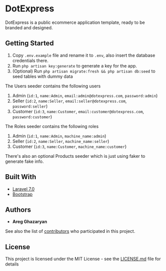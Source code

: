 
# DotExpress

DotExpress is a public ecommerce application template, ready to be branded and designed.

## Getting Started

1. Copy `.env.example` file and rename it to `.env`, also insert the database credentials there.
2. Run `php artisan key:generate` to generate a key for the app. 
3. (Optional) Run `php artisan migrate:fresh && php artisan db:seed` to seed tables with dummy data

The Users seeder contains the following users 

1. Admin (`id:1`, `name:Admin`, `email:admin@dotexpress.com`, `password:admin`)
2. Seller (`id:2`, `name:Seller`, `email:seller@dotexpress.com`, `password:seller`)
3. Customer (`id:3`, `name:Customer`, `email:customer@dotexpress.com`, `password:customer`)

The Roles seeder contains the following roles 
1. Admin (`id:1`, `name:Admin`, `machine_name:admin`)
2. Seller (`id:2`, `name:Seller`, `machine_name:seller`)
3. Customer (`id:3`, `name:Customer`, `machine_name:customer`)

There's also an optional Products seeder which is just using faker to generate fake info.

## Built With

* [Laravel 7.0](https://laravel.com)
* [Bootstrap](https://getbootstrap.com/)

## Authors

* **Areg Ghazaryan**

See also the list of [contributors](https://github.com/AregGhazaryan/dotexpress/contributors) who participated in this project.

## License

This project is licensed under the MIT License - see the [LICENSE.md](LICENSE.md) file for details


